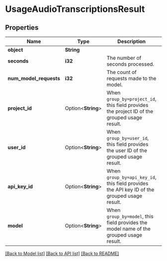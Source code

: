 # UsageAudioTranscriptionsResult

## Properties

Name | Type | Description | Notes
------------ | ------------- | ------------- | -------------
**object** | **String** |  | 
**seconds** | **i32** | The number of seconds processed. | 
**num_model_requests** | **i32** | The count of requests made to the model. | 
**project_id** | Option<**String**> | When `group_by=project_id`, this field provides the project ID of the grouped usage result. | [optional]
**user_id** | Option<**String**> | When `group_by=user_id`, this field provides the user ID of the grouped usage result. | [optional]
**api_key_id** | Option<**String**> | When `group_by=api_key_id`, this field provides the API key ID of the grouped usage result. | [optional]
**model** | Option<**String**> | When `group_by=model`, this field provides the model name of the grouped usage result. | [optional]

[[Back to Model list]](../README.md#documentation-for-models) [[Back to API list]](../README.md#documentation-for-api-endpoints) [[Back to README]](../README.md)


